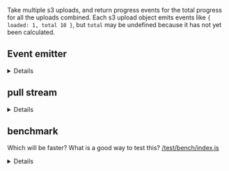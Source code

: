 Take multiple s3 uploads, and return progress events for the total progress for all the uploads combined. Each s3 upload object emits events like `{ loaded: 1, total 10 }`, but `total` may be undefined because it has not yet been calculated.

## Event emitter

<details>

```js
var inherits = require('inherits')
var EE = require('events').EventEmitter

// take multiple s3 uploads and return a single event emitter with
// total progress
function UploadProgress (uploads) {
    if (!(this instanceof UploadProgress)) {
        return new UploadProgress(uploads);
    }
    this.uploads = uploads;
    var bus = this;
    var totals = uploads.map(() => null);
    var sum;
    var progresses = uploads.map(() => 0);
    var isReady = false;

    this._stateListeners = [];
    this._progressListener = emitProgress;
    var self = this;

    uploads.forEach(function (upload, i) {
        self._stateListeners.push(getState);
        upload.on('httpUploadProgress', getState);
        function getState (data) {
            progresses[i] = data.loaded;
            if (data.total) totals[i] = data.total;
            if (totals.every(Boolean)) {
                isReady = true;
                sum = totals.reduce((_sum, n) => _sum + n);
            }
        }
    });

    // emit the overall progress
    var prev;
    uploads.forEach(function (upload, i) {
        upload.on('httpUploadProgress', emitProgress);
    });

    function emitProgress (data) {
        if (!isReady) return;
        var prog = progresses.reduce((acc, n) => acc + n);
        var percent = Math.floor(prog / sum * 100);
        if (prev === percent) return;
        prev = percent;
        bus.emit('progress', percent);
    }

    EE.call(this);
}
inherits(UploadProgress, EE);

UploadProgress.prototype.close = function () {
    var self = this;
    this.uploads.forEach(function (upload, i) {
        upload.removeListener('httpUploadProgress', self._stateListeners[i]);
        upload.removeListener('httpUploadProgress', self._progressListener);
    });
    this.removeAllListeners();
};

module.exports = UploadProgress;
```

</details>



## pull stream

<details>

```js
var S = require('pull-stream')
var _ = require('pull-stream-util')

function Progress (uploads) {
    var uploadStreams = uploads.map(_.fromEvent('httpUploadProgress'))

    var progress$ = S(
        _.combineLatest(uploadStreams),

        _.scan(function (state, evs) {
            var sum = state.sum || (evs.every(ev => ev.total) ?
                evs.reduce((_sum, ev) => _sum + ev.total, 0) :
                null)

            if (!sum) return state

            var prog = evs.reduce((sum, ev) => sum + ev.loaded, 0)
            return { sum, percent: Math.floor(prog / sum * 100) }
        }, { sum: null, percent: null }),

        S.map(state => state.percent)
    )

    progress$.close = function () {
        uploads$.forEach(up => up.end())
    }

    return progress$
}

module.exports = Progress
```

</details>

## benchmark

Which will be faster? What is a good way to test this? [/test/bench/index.js](/test/bench/index.js)

<details>

```
benchStream*10000: 463.748ms
benchEmitter*10000: 255.184ms
benchStream*10000: 499.722ms
benchEmitter*10000: 276.881ms
```

</details>

